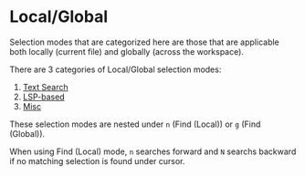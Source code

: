 # Local/Global

Selection modes that are categorized here are those that are applicable both locally (current file) and globally (across the workspace).

There are 3 categories of Local/Global selection modes:

1. [Text Search](./text-search.md)
1. [LSP-based](./lsp-based.md)
1. [Misc](./misc.md)

These selection modes are nested under `n` (Find (Local)) or `g` (Find (Global)).

When using Find (Local) mode, `n` searches forward and `N` searchs backward if
no matching selection is found under cursor.
